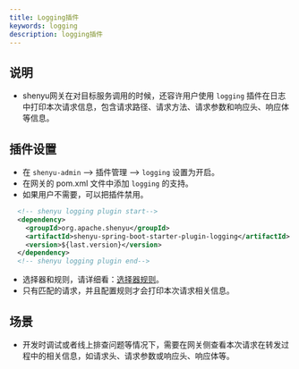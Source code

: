 ```yaml
---
title: Logging插件
keywords: logging
description: logging插件
---
```


## 说明

* shenyu网关在对目标服务调用的时候，还容许用户使用 `logging` 插件在日志中打印本次请求信息，包含请求路径、请求方法、请求参数和响应头、响应体等信息。

## 插件设置

* 在 `shenyu-admin` --> 插件管理 --> `logging` 设置为开启。
* 在网关的 pom.xml 文件中添加 `logging` 的支持。
* 如果用户不需要，可以把插件禁用。

```xml
  <!-- shenyu logging plugin start-->
  <dependency>
    <groupId>org.apache.shenyu</groupId>
    <artifactId>shenyu-spring-boot-starter-plugin-logging</artifactId>
    <version>${last.version}</version>
  </dependency>
  <!-- shenyu logging plugin end-->
``` 

* 选择器和规则，请详细看：[选择器规则](../selector-and-rule)。
* 只有匹配的请求，并且配置规则才会打印本次请求相关信息。

## 场景

* 开发时调试或者线上排查问题等情况下，需要在网关侧查看本次请求在转发过程中的相关信息，如请求头、请求参数或响应头、响应体等。
